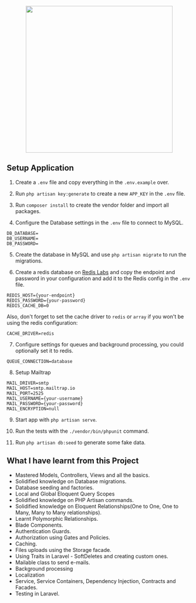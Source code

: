 <p align="center"><img src="https://res.cloudinary.com/dtfbvvkyp/image/upload/v1566331377/laravel-logolockup-cmyk-red.svg" width="400"></p>

## Setup Application

1. Create a `.env` file and copy everything in the `.env.example` over.

2. Run `php artisan key:generate` to create a new `APP_KEY` in the `.env` file.

3. Run `composer install` to create the vendor folder and import all packages.

4. Configure the Database settings in the `.env` file to connect to MySQL.

```
DB_DATABASE=
DB_USERNAME=
DB_PASSWORD=
```

5. Create the database in MySQL and use `php artisan migrate` to run the migrations.

6. Create a redis database on [Redis Labs](redislabs.coms) and copy the endpoint and password in your configuration and add it to the Redis config in the `.env` file.

```
REDIS_HOST={your-endpoint}
REDIS_PASSWORD={your-password}
REDIS_CACHE_DB=0
```

Also, don't forget to set the cache driver to `redis` or `array` if you won't be using the redis configuration:

```
CACHE_DRIVER=redis
```

7. Configure settings for queues and background processing, you could optionally set it to redis.

```
QUEUE_CONNECTION=database
```

8. Setup Mailtrap

```
MAIL_DRIVER=smtp
MAIL_HOST=smtp.mailtrap.io
MAIL_PORT=2525
MAIL_USERNAME={your-username}
MAIL_PASSWORD={your-password}
MAIL_ENCRYPTION=null
```

9.  Start app with `php artisan serve`.

10. Run the tests with the `./vendor/bin/phpunit` command.

11. Run `php artisan db:seed` to generate some fake data.

## What I have learnt from this Project

-   Mastered Models, Controllers, Views and all the basics.
-   Solidified knowledge on Database migrations.
-   Database seeding and factories.
-   Local and Global Eloquent Query Scopes
-   Solidified knowledge on PHP Artisan commands.
-   Solidified knowledge on Eloquent Relationships(One to One, One to Many, Many to Many relationships).
-   Learnt Polymorphic Relationships.
-   Blade Components.
-   Authentication Guards.
-   Authorization using Gates and Policies.
-   Caching.
-   Files uploads using the Storage facade.
-   Using Traits in Laravel - SoftDeletes and creating custom ones.
-   Mailable class to send e-mails.
-   Background processing
-   Localization
-   Service, Service Containers, Dependency Injection, Contracts and Facades.
-   Testing in Laravel.
